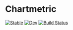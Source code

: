 # Chartmetric

[![Stable](https://img.shields.io/badge/docs-stable-blue.svg)](https://danielw2904.github.io/Chartmetric.jl/stable)
[![Dev](https://img.shields.io/badge/docs-dev-blue.svg)](https://danielw2904.github.io/Chartmetric.jl/dev)
[![Build Status](https://github.com/danielw2904/Chartmetric.jl/actions/workflows/CI.yml/badge.svg?branch=main)](https://github.com/danielw2904/Chartmetric.jl/actions/workflows/CI.yml?query=branch%3Amain)
